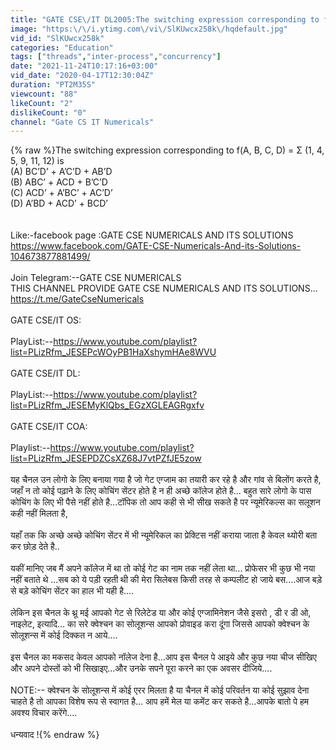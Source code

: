 ```yaml
---
title: "GATE CSE\/IT DL2005:The switching expression corresponding to f(A, B, C, D) = Σ (1, 4, 5, 9, 11, 12)"
image: "https:\/\/i.ytimg.com\/vi\/SlKUwcx258k\/hqdefault.jpg"
vid_id: "SlKUwcx258k"
categories: "Education"
tags: ["threads","inter‐process","concurrency"]
date: "2021-11-24T10:17:16+03:00"
vid_date: "2020-04-17T12:30:04Z"
duration: "PT2M35S"
viewcount: "88"
likeCount: "2"
dislikeCount: "0"
channel: "Gate CS IT Numericals"
---
```

{% raw %}The switching expression corresponding to f(A, B, C, D) = Σ (1, 4, 5, 9, 11, 12) is<br />(A) BC’D’ + A’C’D + AB’D<br />(B) ABC’ + ACD + B’C’D<br />(C) ACD’ + A’BC’ + AC’D’<br />(D) A’BD + ACD’ + BCD’<br /><br /><br />Like:-facebook page :GATE CSE NUMERICALS AND ITS SOLUTIONS<br /><a rel="nofollow" target="blank" href="https://www.facebook.com/GATE-CSE-Numericals-And-its-Solutions-104673877881499/">https://www.facebook.com/GATE-CSE-Numericals-And-its-Solutions-104673877881499/</a><br /><br />Join Telegram:--GATE CSE NUMERICALS<br />THIS CHANNEL PROVIDE GATE CSE NUMERICALS AND ITS SOLUTIONS...<br /><a rel="nofollow" target="blank" href="https://t.me/GateCseNumericals">https://t.me/GateCseNumericals</a><br /><br />GATE CSE/IT OS:<br />  <br />PlayList:--<a rel="nofollow" target="blank" href="https://www.youtube.com/playlist?list=PLizRfm_JESEPcWOyPB1HaXshymHAe8WVU">https://www.youtube.com/playlist?list=PLizRfm_JESEPcWOyPB1HaXshymHAe8WVU</a><br /><br />GATE CSE/IT DL:<br />      <br />PlayList:--<a rel="nofollow" target="blank" href="https://www.youtube.com/playlist?list=PLizRfm_JESEMyKlQbs_EGzXGLEAGRgxfv">https://www.youtube.com/playlist?list=PLizRfm_JESEMyKlQbs_EGzXGLEAGRgxfv</a><br /><br />GATE CSE/IT COA:<br />    <br /> Playlist:--<a rel="nofollow" target="blank" href="https://www.youtube.com/playlist?list=PLizRfm_JESEPDZCsXZ68J7vtPZfJE5zow">https://www.youtube.com/playlist?list=PLizRfm_JESEPDZCsXZ68J7vtPZfJE5zow</a><br /><br />यह चैनल उन लोगो के लिए बनाया गया है जो गेट एग्जाम का तयारी कर रहे है और गांव से बिलोंग करते है, जहाँ न तो कोई पढ़ाने के लिए कोचिंग सेंटर होते है न ही अच्छे कॉलेज होते है... बहुत सारे लोगो के पास कोचिंग के लिए भी पैसे नहीं होते है...टॉपिक तो आप कही से भी सीख सकते है पर न्यूमेरिकल्स का सलूशन कही नहीं मिलता है, <br /><br />यहाँ तक कि अच्छे अच्छे कोचिंग सेंटर में भी न्यूमेरिकल का प्रेक्टिस नहीं कराया जाता है केवल थ्योरी बता कर छोड़ देते है..<br /><br />यकीं मानिए जब मैं अपने कॉलेज में था तो कोई गेट का नाम तक नहीं लेता था... प्रोफेसर भी कुछ भी नया नहीं बताते थे ...सब को ये पड़ी रहती थी की मेरा सिलेबस किसी तरह से कम्पलीट हो जाये बस....आज बड़े से बड़े कोचिंग सेंटर का हाल भी यही है....<br /><br />लेकिन इस चैनल के थ्रू मई आपको गेट से रिलेटेड या और कोई एग्जामिनेशन जैसे इसरो , डी र डी ओ, नाइलेट, इत्यादि... का सरे क्वेश्चन का सोलूशन्स आपको प्रोवाइड करा दूंगा जिससे आपको क्वेश्चन के सोलूशन्स में कोई दिक्कत न आये....<br /><br />इस चैनल का मकसद केवल आपको नॉलेज देना है...आप इस चैनल पे आइये और कुछ नया चीज सीखिए और अपने दोस्तों को भी सिखाइए...और उनके सपने पूरा करने का एक अवसर दीजिये....<br /><br />NOTE:--  क्वेश्चन के सोलूशन्स में कोई एरर मिलता है या चैनल में कोई परिवर्तन या कोई सुझाव देना चाहते है तो आपका विशेष रूप से स्वागत है... आप हमें मेल या कमेंट कर सकते है...आपके बातो पे हम अवश्य विचार करेंगे....<br /><br />धन्यवाद !{% endraw %}
